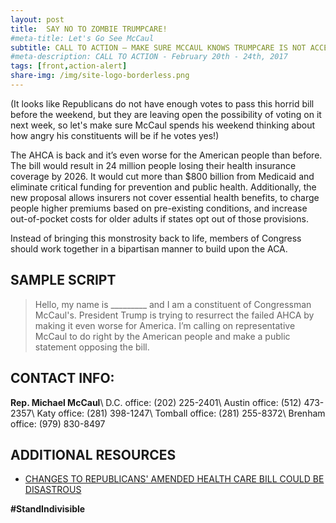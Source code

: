 ```yaml
---
layout: post
title:  SAY NO TO ZOMBIE TRUMPCARE!
#meta-title: Let's Go See McCaul
subtitle: CALL TO ACTION – MAKE SURE MCCAUL KNOWS TRUMPCARE IS NOT ACCEPTABLE!
#meta-description: CALL TO ACTION - February 20th - 24th, 2017
tags: [front,action-alert]
share-img: /img/site-logo-borderless.png
---
```

(It looks like Republicans do not have enough votes to pass this horrid bill before the weekend, but they are leaving open the possibility of voting on it next week, so let's make sure McCaul spends his weekend thinking about how angry his constituents will be if he votes yes!)

The AHCA is back and it’s even worse for the American people than before. The bill would result in 24 million people losing their health insurance coverage by 2026. It would cut more than $800 billion from Medicaid and eliminate critical funding for prevention and public health. Additionally, the new proposal allows insurers not cover essential health benefits, to charge people higher premiums based on pre-existing conditions, and increase out-of-pocket costs for older adults if states opt out of those provisions.

Instead of bringing this monstrosity back to life, members of Congress should work together in a bipartisan manner to build upon the ACA.

## SAMPLE SCRIPT
>Hello, my name is &#95;&#95;&#95;&#95;&#95;&#95;&#95;&#95;&#95; and I am a constituent of Congressman McCaul's. President Trump is trying to resurrect the failed AHCA by making it even worse for America. I’m calling on representative McCaul to do right by the American people and make a public statement opposing the bill.

## CONTACT INFO:

**Rep. Michael McCaul**\\
D.C. office: (202) 225-2401\\
Austin office: (512) 473-2357\\
Katy office: (281) 398-1247\\
Tomball office: (281) 255-8372\\
Brenham office: (979) 830-8497

## ADDITIONAL RESOURCES
* [CHANGES TO REPUBLICANS' AMENDED HEALTH CARE BILL COULD BE DISASTROUS](http://www.newsweek.com/revised-healthcare-bill-591241)

**#StandIndivisible**
